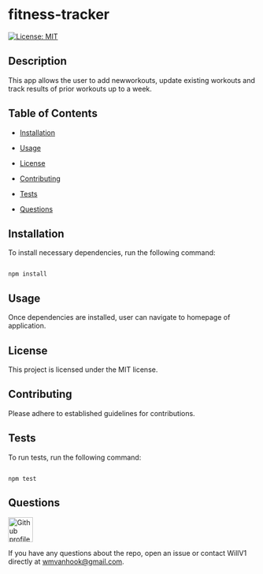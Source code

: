 
# fitness-tracker

[![License: MIT](https://img.shields.io/badge/License-MIT-yellow.svg)](https://opensource.org/licenses/MIT)

## Description
  
This app allows the user to add newworkouts, update existing workouts and track results of prior workouts up to a week.

## Table of Contents

* [Installation](#installation)

* [Usage](#usage)
  
* [License](#license)

* [Contributing](#contributing)

* [Tests](#tests)

* [Questions](#questions)

## Installation 

To install necessary dependencies, run the following command: 

```

npm install

```

## Usage

Once dependencies are installed, user can navigate to homepage of application.

## License

This project is licensed under the MIT license.

## Contributing 

Please adhere to established guidelines for contributions.

## Tests 

To run tests, run the following command:

```

npm test

```

## Questions

<img src ="https://avatars2.githubusercontent.com/u/61336802?v=4" alt="Github profile image" width="50px" height="50px" />

If you have any questions about the repo, open an issue or contact WillV1 directly at wmvanhook@gmail.com.

